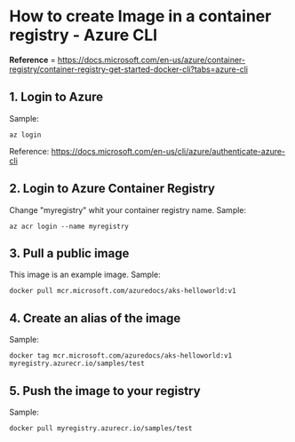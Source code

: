 # How to create Image in a container registry - Azure CLI
**Reference** = https://docs.microsoft.com/en-us/azure/container-registry/container-registry-get-started-docker-cli?tabs=azure-cli

## 1. Login to Azure
Sample: 
```console
az login
```
Reference: https://docs.microsoft.com/en-us/cli/azure/authenticate-azure-cli

## 2. Login to Azure Container Registry
Change "myregistry" whit your container registry name.
Sample: 
```console
az acr login --name myregistry
```
## 3. Pull a public image
This image is an example image.
Sample: 
```console
docker pull mcr.microsoft.com/azuredocs/aks-helloworld:v1
```
## 4. Create an alias of the image
Sample: 
```console
docker tag mcr.microsoft.com/azuredocs/aks-helloworld:v1 myregistry.azurecr.io/samples/test
```
## 5. Push the image to your registry
Sample: 
```console
docker pull myregistry.azurecr.io/samples/test
```
